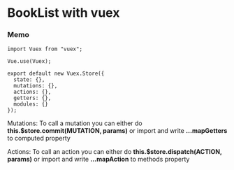 # BookList with vuex

### Memo

```
import Vuex from "vuex";

Vue.use(Vuex);

export default new Vuex.Store({
  state: {},
  mutations: {},
  actions: {},
  getters: {},
  modules: {}
});
```

Mutations: To call a mutation you can either do **this.\$store.commit(MUTATION, params)** or import and write **...mapGetters** to computed property

Actions: To call an action you can either do **this.\$store.dispatch(ACTION, params)** or import and write **...mapAction** to methods property
